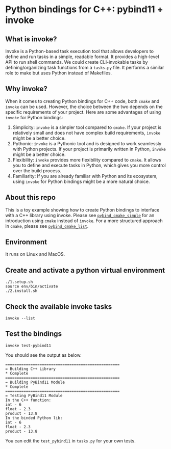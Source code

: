 # Python bindings for C++: pybind11 + invoke

## What is invoke?

Invoke is a Python-based task execution tool that allows developers to define and run tasks in a simple, readable format. It provides a high-level API to run shell commands. We could create CLI-invokable tasks by defining/organizing task functions from a `tasks.py` file. It performs a similar role to make but uses Python instead of Makefiles.

## Why invoke?
When it comes to creating Python bindings for C++ code, both `cmake` and `invoke` can be used. However, the choice between the two depends on the specific requirements of your project. Here are some advantages of using `invoke` for Python bindings:

1. Simplicity: `invoke` is a simpler tool compared to `cmake`. If your project is relatively small and does not have complex build requirements, `invoke` might be a better choice.
2. Pythonic: `invoke` is a Pythonic tool and is designed to work seamlessly with Python projects. If your project is primarily written in Python, `invoke` might be a better choice.
3. Flexibility: `invoke` provides more flexibility compared to `cmake`. It allows you to define and execute tasks in Python, which gives you more control over the build process.
4. Familiarity: If you are already familiar with Python and its ecosystem, using `invoke` for Python bindings might be a more natural choice.

## About this repo

This is a toy example showing how to create Python bindings to interface with a C++ library using invoke. Please see [`pybind_cmake_simple`](https://github.com/zoeyzyhu/pybind_cmake_simple) for an introduction using `cmake` instead of `invoke`. For a more structured approach in `cmake`, please see [`pybind_cmake_list`](https://github.com/zoeyzyhu/pybind_cmake_example). 

## Environment
It runs on Linux and MacOS.


## Create and activate a python virtual environment
```
./1.setup.sh
source env/bin/activate
./2.install.sh
```

## Check the available invoke tasks

```
invoke --list
```

## Test the bindings
```
invoke test-pybind11
```
You should see the output as below.
```
==================================================
= Building C++ Library
* Complete
==================================================
= Building PyBind11 Module
* Complete
==================================================
= Testing PyBind11 Module
In the C++ function:
int - 6
float - 2.3
product - 13.8
In the binded Python lib:
int - 6
float - 2.3
product - 13.8
```
You can edit the `test_pybind11` in `tasks.py` for your own tests.
